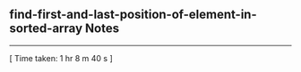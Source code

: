 <h2>find-first-and-last-position-of-element-in-sorted-array Notes</h2><hr>[ Time taken: 1 hr 8 m 40 s ]